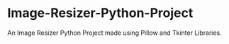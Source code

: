 # Image-Resizer-Python-Project
An Image Resizer Python Project made using Pillow and Tkinter Libraries.
